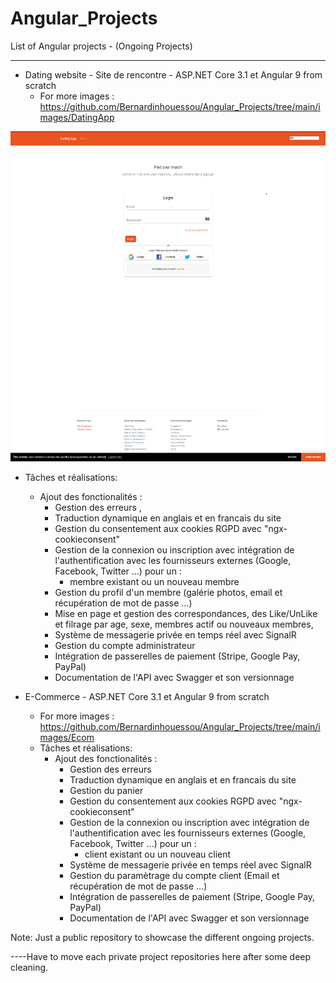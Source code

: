 # Angular_Projects
List of Angular projects - (Ongoing Projects)
<hr>

* Dating website - Site de rencontre - ASP.NET Core 3.1 et Angular 9 from scratch
   * For more images : https://github.com/Bernardinhouessou/Angular_Projects/tree/main/images/DatingApp
 
 ![image](https://github.com/Bernardinhouessou/Angular_Projects/blob/main/images/DatingApp/HomePage_CookieConsent_RGPD.PNG)
 
   * Tâches et réalisations:
     * Ajout des fonctionalités : 
        * Gestion des erreurs , 
        * Traduction dynamique en anglais et en francais du site
        * Gestion du consentement aux cookies RGPD avec "ngx-cookieconsent"
        * Gestion de la connexion ou inscription avec intégration de l'authentification avec les fournisseurs externes (Google, Facebook, Twitter …) pour un : 
          * membre existant ou un  nouveau membre    
        * Gestion du profil d'un membre (galérie photos, email et récupération de mot de passe …)
        * Mise en page et gestion des correspondances, des Like/UnLike et filrage par age, sexe, membres actif ou nouveaux membres,  
        * Système de messagerie privée en temps réel avec SignalR
        * Gestion du compte administrateur
        * Intégration de passerelles de paiement (Stripe, Google Pay, PayPal)
        * Documentation de l'API avec Swagger et son versionnage


* E-Commerce - ASP.NET Core 3.1 et Angular 9 from scratch
   * For more images : https://github.com/Bernardinhouessou/Angular_Projects/tree/main/images/Ecom
   * Tâches et réalisations:
     * Ajout des fonctionalités : 
        * Gestion des erreurs
        * Traduction dynamique en anglais et en francais du site
        * Gestion du panier
        * Gestion du consentement aux cookies RGPD avec "ngx-cookieconsent"
        * Gestion de la connexion ou inscription avec intégration de l'authentification avec les fournisseurs externes (Google, Facebook, Twitter …) pour un : 
          * client existant ou un  nouveau client    
        * Système de messagerie privée en temps réel avec SignalR
        * Gestion du paramètrage du compte client (Email et récupération de mot de passe  ...)
        * Intégration de passerelles de paiement (Stripe, Google Pay, PayPal)
        * Documentation de l'API  avec Swagger et son versionnage 

Note: Just a public repository to showcase the different ongoing projects.

----Have to move each private project repositories here after some deep cleaning.  
